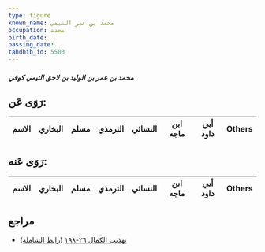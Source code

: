 ```yaml
---
type: figure
known_name: محمد بن عمر التيمي
occupation: محدث
birth_date:
passing_date:
tahdhib_id: 5503
---
```

##### محمد بن عمر بن الوليد بن لاحق التيمي كوفي

## رَوَى عَن:
| الاسم | البخاري | مسلم | الترمذي | النسائي | ابن ماجه | أبي داود | Others |
| ----- | ------- | ---- | ------- | ------- | -------- | -------- | ------ |
## رَوَى عَنه:
| الاسم | البخاري | مسلم | الترمذي | النسائي | ابن ماجه | أبي داود | Others |
| ----- | ------- | ---- | ------- | ------- | -------- | -------- | ------ |
## مراجع
- [تهذيب الكمال ٢٦-١٩٨](obsidian://open?vault=Tahdhib-al-Kamal&file=Figures/٥٥٠٣-محمد%20بن%20عمر%20بن%20الوليد%20بن%20لاحق%20التيمي%20كوفي) ([رابط الشاملة](https://shamela.ws/book/3722/13946))